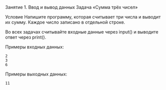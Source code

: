 

Занятие 1. Ввод и вывод данных
Задача «Сумма трёх чисел»

Условие
        Напишите программу, которая считывает три числа и выводит их сумму. Каждое число записано в отдельной строке.

        
Во всех задачах считывайте входные данные через input() и выводите ответ через print().
        


Примеры входных данных:
```
2
3
6
```

Примеры выходных данных:
```
11
```